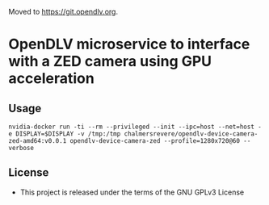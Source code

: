 Moved to https://git.opendlv.org.

# OpenDLV microservice to interface with a ZED camera using GPU acceleration

## Usage

``
nvidia-docker run -ti --rm --privileged --init --ipc=host --net=host -e DISPLAY=$DISPLAY -v /tmp:/tmp chalmersrevere/opendlv-device-camera-zed-amd64:v0.0.1 opendlv-device-camera-zed --profile=1280x720@60 --verbose
``

## License

* This project is released under the terms of the GNU GPLv3 License

